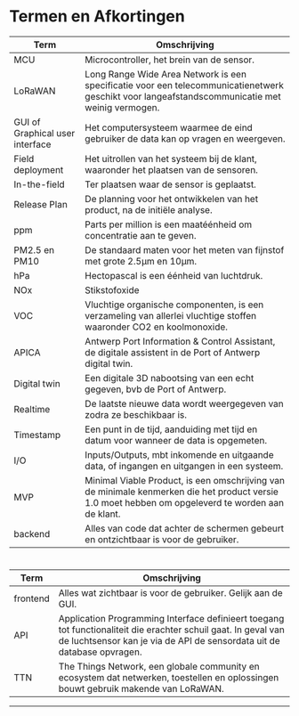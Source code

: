 #

# Termen en Afkortingen

| Term | Omschrijving |
| ------------------------------------ | -------------------------------------------- |
| MCU | Microcontroller, het brein van de sensor. |
| LoRaWAN | Long Range Wide Area Network is een specificatie voor een telecommunicatienetwerk geschikt voor langeafstandscommunicatie met weinig vermogen.
| GUI of Graphical user interface | Het computersysteem waarmee de eind gebruiker de data kan op vragen en weergeven. |
| Field deployment | Het uitrollen van het systeem bij de klant, waaronder het plaatsen van de sensoren. |
| In-the-field | Ter plaatsen waar de sensor is geplaatst. |
| Release Plan | De planning voor het ontwikkelen van het product, na de initiële analyse. |
| ppm | Parts per million is een maatéénheid om concentratie aan te geven. |
| PM2.5 en PM10 | De standaard maten voor het meten van fijnstof met grote 2.5µm en 10µm. |
| hPa | Hectopascal is een éénheid van luchtdruk. |
| NOx | Stikstofoxide |
| VOC | Vluchtige organische componenten, is een verzameling van allerlei vluchtige stoffen waaronder CO2 en koolmonoxide. |
| APICA | Antwerp Port Information & Control Assistant, de digitale assistent in de Port of Antwerp digital twin. |
| Digital twin | Een digitale 3D nabootsing van een echt gegeven, bvb de Port of Antwerp. |
| Realtime | De laatste nieuwe data wordt weergegeven van zodra ze beschikbaar is. |
| Timestamp | Een punt in de tijd, aanduiding met tijd en datum voor wanneer de data is opgemeten. |
| I/O | Inputs/Outputs, mbt inkomende en uitgaande data, of ingangen en uitgangen in een systeem. |
| MVP | Minimal Viable Product, is een omschrijving van de minimale kenmerken die het product versie 1.0 moet hebben om opgeleverd te worden aan de klant. |
| backend | Alles van code dat achter de schermen gebeurt en ontzichtbaar is voor de gebruiker. |

<div style="page-break-after: always"></div>

#

| Term | Omschrijving |
| ------------------------------------ | -------------------------------------------- |
| frontend | Alles wat zichtbaar is voor de gebruiker. Gelijk aan de GUI. |
| API | Application Programming Interface definieert toegang tot functionaliteit die erachter schuil gaat. In geval van de luchtsensor kan je via de API de sensordata uit de database opvragen. |
| TTN | The Things Network, een globale community en ecosystem dat netwerken, toestellen en oplossingen bouwt gebruik makende van LoRaWAN. |

---

<div style="page-break-after: always"></div>

